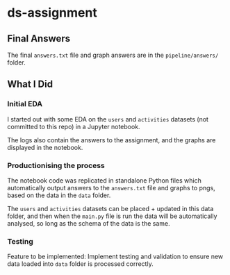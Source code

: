 # ds-assignment

## Final Answers

The final `answers.txt` file and graph answers are in the `pipeline/answers/` folder. 


## What I Did

### Initial EDA

I started out with some EDA on the `users` and `activities` datasets (not committed to this repo) in a Jupyter notebook.

The logs also contain the answers to the assignment, and the graphs are displayed in the notebook.

### Productionising the process

The notebook code was replicated in standalone Python files which automatically output answers to the `answers.txt` file and graphs to pngs, based on the data in the `data` folder.

The `users` and `activities` datasets can be placed + updated in this data folder, and then when the `main.py` file is run the data will be automatically analysed, so long as the schema of the data is the same.

### Testing

Feature to be implemented: Implement testing and validation to ensure new data loaded into `data` folder is processed correctly.
